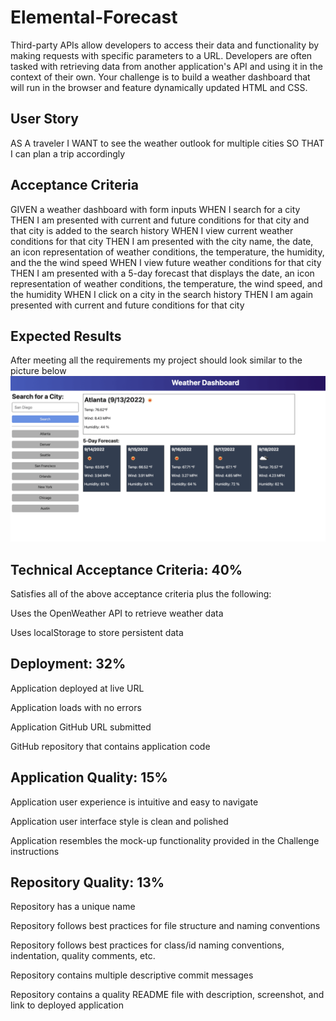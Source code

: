 # Elemental-Forecast
Third-party APIs allow developers to access their data and functionality by making requests with specific parameters to a URL. Developers are often tasked with retrieving data from another application's API and using it in the context of their own. Your challenge is to build a weather dashboard that will run in the browser and feature dynamically updated HTML and CSS.

## User Story
AS A traveler
I WANT to see the weather outlook for multiple cities
SO THAT I can plan a trip accordingly

## Acceptance Criteria
GIVEN a weather dashboard with form inputs
WHEN I search for a city
THEN I am presented with current and future conditions for that city and that city is added to the search history
WHEN I view current weather conditions for that city
THEN I am presented with the city name, the date, an icon representation of weather conditions, the temperature, the humidity, and the the wind speed
WHEN I view future weather conditions for that city
THEN I am presented with a 5-day forecast that displays the date, an icon representation of weather conditions, the temperature, the wind speed, and the humidity
WHEN I click on a city in the search history
THEN I am again presented with current and future conditions for 
that city

## Expected Results
After meeting all the requirements my project should look similar to the picture below 
![Alt text](image.png)

## Technical Acceptance Criteria: 40%
Satisfies all of the above acceptance criteria plus the following:

Uses the OpenWeather API to retrieve weather data

Uses localStorage to store persistent data

## Deployment: 32%
Application deployed at live URL

Application loads with no errors

Application GitHub URL submitted

GitHub repository that contains application code

## Application Quality: 15%
Application user experience is intuitive and easy to navigate

Application user interface style is clean and polished

Application resembles the mock-up functionality provided in the Challenge instructions

## Repository Quality: 13%
Repository has a unique name

Repository follows best practices for file structure and naming conventions

Repository follows best practices for class/id naming conventions, indentation, quality comments, etc.

Repository contains multiple descriptive commit messages

Repository contains a quality README file with description, screenshot, and link to deployed application
